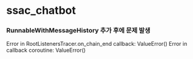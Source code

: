 # ssac_chatbot

### RunnableWithMessageHistory 추가 후에 문제 발생
Error in RootListenersTracer.on_chain_end callback: ValueError()
Error in callback coroutine: ValueError()
